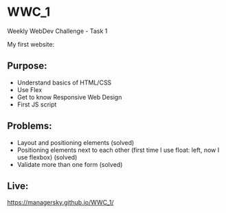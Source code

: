 # WWC_1
Weekly WebDev Challenge - Task 1

My first website:

## Purpose:

- Understand basics of HTML/CSS
- Use Flex
- Get to know Responsive Web Design
- First JS script

## Problems:

- Layout and positioning elements (solved)
- Positioning elements next to each other (first time I use float: left, now I use flexbox) (solved)
- Validate more than one form (solved)

## Live:

https://managersky.github.io/WWC_1/
